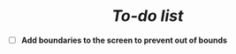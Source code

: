# <center> ***To-do list*** </center>
 
 - [ ] **Add boundaries to the screen to prevent out of bounds**
